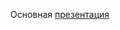 Основная [презентация](https://mail.yandex.ru/disk/public/?hash=dZHfi95Ug/IQskbgRMJjKzyydV63pn8bweDYN1NzwuI%3D)
